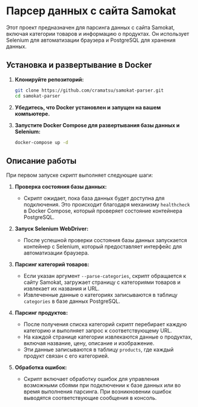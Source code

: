 # Парсер данных с сайта Samokat

Этот проект предназначен для парсинга данных с сайта Samokat, включая категории товаров и информацию о продуктах. Он использует Selenium для автоматизации браузера и PostgreSQL для хранения данных.

## Установка и развертывание в Docker

1. **Клонируйте репозиторий:**

   ```bash
   git clone https://github.com/cramatsu/samokat-parser.git
   cd samokat-parser
   ```

2. **Убедитесь, что Docker установлен и запущен на вашем компьютере.**

3. **Запустите Docker Compose для развертывания базы данных и Selenium:**
   ```bash
   docker-compose up -d
   ```

## Описание работы

При первом запуске скрипт выполняет следующие шаги:

1. **Проверка состояния базы данных:**

   - Скрипт ожидает, пока база данных будет доступна для подключения. Это происходит благодаря механизму `healthcheck` в Docker Compose, который проверяет состояние контейнера PostgreSQL.

2. **Запуск Selenium WebDriver:**

   - После успешной проверки состояния базы данных запускается контейнер с Selenium, который предоставляет интерфейс для автоматизации браузера.

3. **Парсинг категорий товаров:**

   - Если указан аргумент `--parse-categories`, скрипт обращается к сайту Samokat, загружает страницу с категориями товаров и извлекает их названия и URL.
   - Извлеченные данные о категориях записываются в таблицу `categories` в базе данных PostgreSQL.

4. **Парсинг продуктов:**

   - После получения списка категорий скрипт перебирает каждую категорию и выполняет запрос к соответствующему URL.
   - На каждой странице категории извлекаются данные о продуктах, включая название, цену, описание и изображение.
   - Эти данные записываются в таблицу `products`, где каждый продукт связан с его категорией.

5. **Обработка ошибок:**
   - Скрипт включает обработку ошибок для управления возможными сбоями при подключении к базе данных или во время выполнения парсинга. При возникновении ошибок выводятся соответствующие сообщения в консоль.

